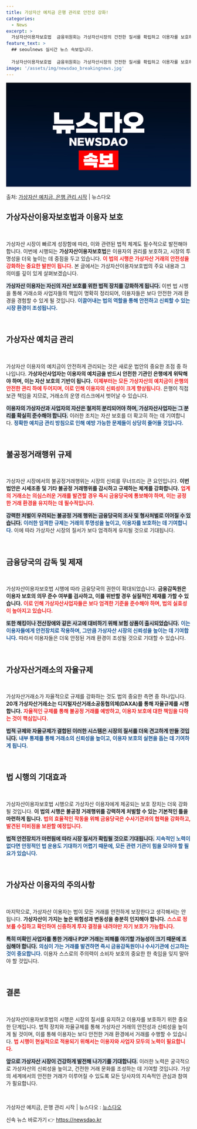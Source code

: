 ```yaml
---
title: 가상자산 예치금 은행 관리로 안전성 강화!
categories:
  - News
excerpt: >
  가상자산이용자보호법  금융위원회는 가상자산시장의 건전한 질서를 확립하고 이용자를 보호하기 위해 오는 19일부…
feature_text: >
  ## seoulnews 실시간 뉴스 속보입니다.

  가상자산이용자보호법  금융위원회는 가상자산시장의 건전한 질서를 확립하고 이용자를 보호하기 위해 오는 19일부…
image: '/assets/img/newsdao_breakingnews.jpg'
---
```


![뉴스다오 속보](/assets/img/newsdao_breakingnews.jpg)

<p>출처: <a href="https://newsdao.kr/4916" rel="dofollow">가상자산 예치금, 은행 관리 시작</a> | 뉴스다오</p>

<h2 data-ke-size="size26">가상자산이용자보호법과 이용자 보호</h2>

<p data-ke-size="size16">&nbsp;</p>

가상자산 시장이 빠르게 성장함에 따라, 이와 관련된 법적 체계도 필수적으로 발전해야 합니다. 이번에 시행되는 <b>가상자산이용자보호법</b>은 이용자의 권리를 보호하고, 시장의 투명성을 더욱 높이는 데 중점을 두고 있습니다. <b><span style="color: #ee2323;">이 법의 시행은 가상자산 거래의 안전성을 강화하는 중요한 발판이 됩니다.</span></b> 본 글에서는 가상자산이용자보호법의 주요 내용과 그 의미를 깊이 있게 살펴보겠습니다.

<b><span style="background-color: #21538527;">가상자산 이용자는 자신의 자산 보호를 위한 법적 장치를 강화하게 됩니다.</span></b> 이번 법 시행을 통해 거래소와 사업자들의 책임이 명확히 정리되어, 이용자들은 보다 안전한 거래 환경을 경험할 수 있게 될 것입니다. <b><span style="color: #1a5490;">이끌어내는 법의 역할을 통해 안전하고 신뢰할 수 있는 시장 환경이 조성됩니다.</span></b>

<p data-ke-size="size16">&nbsp;</p>

<h2 data-ke-size="size26">가상자산 예치금 관리</h2>

<p data-ke-size="size16">&nbsp;</p>

가상자산 이용자의 예치금이 안전하게 관리되는 것은 새로운 법안의 중요한 초점 중 하나입니다. <b>가상자산사업자는 이용자의 예치금을 반드시 안전한 기관인 은행에게 위탁해야 하며, 이는 자산 보호의 기반이 됩니다.</b> <b><span style="color: #ee2323;">이제부터는 모든 가상자산의 예치금이 은행의 안전한 관리 하에 두어지며, 이로 인해 이용자의 신뢰성이 크게 향상됩니다.</span></b> 은행이 직접 보관 책임을 지므로, 거래소의 운영 리스크에서 벗어날 수 있습니다. 

<b><span style="background-color: #21538527;">이용자의 가상자산과 사업자의 자산은 철저히 분리되어야 하며, 가상자산사업자는 그 분리를 확실히 준수해야 합니다.</span></b> 이러한 조치는 자산 보호를 더 확고히 하는 데 기여합니다. <b><span style="color: #1a5490;">정확한 예치금 관리 방침으로 인해 예방 가능한 문제들이 상당히 줄어들 것입니다.</span></b>

<p data-ke-size="size16">&nbsp;</p>

<h2 data-ke-size="size26">불공정거래행위 규제</h2>

<p data-ke-size="size16">&nbsp;</p>

가상자산 시장에서의 불공정거래행위는 시장의 신뢰를 무너뜨리는 큰 요인입니다. <b>이번 법안은 시세조종 및 기타 불공정 거래행위를 감시하고 규제하는 체계를 강화합니다.</b> <b><span style="color: #ee2323;">업계의 거래소는 의심스러운 거래를 발견할 경우 즉시 금융당국에 통보해야 하며, 이는 공정한 거래 환경을 유지하는 데 필수적입니다.</span></b> 

<b><span style="background-color: #21538527;">강력한 처벌이 우려되는 불공정 거래 행위는 금융당국의 조사 및 형사처벌로 이어질 수 있습니다.</span></b> <b><span style="color: #1a5490;">이러한 엄격한 규제는 거래의 투명성을 높이고, 이용자를 보호하는 데 기여합니다.</span></b> 이에 따라 가상자산 시장의 질서가 보다 엄격하게 유지될 것으로 기대됩니다.

<p data-ke-size="size16">&nbsp;</p>

<h2 data-ke-size="size26">금융당국의 감독 및 제재</h2>

<p data-ke-size="size16">&nbsp;</p>

가상자산이용자보호법 시행에 따라 금융당국의 권한이 확대되었습니다. <b>금융감독원은 이용자 보호의 의무 준수 여부를 검사하고, 이를 위반할 경우 실질적인 제재를 가할 수 있습니다.</b> <b><span style="color: #ee2323;">이로 인해 가상자산사업자들은 보다 엄격한 기준을 준수해야 하며, 법의 실효성이 높아지고 있습니다.</span></b> 

<b><span style="background-color: #21538527;">또한 해킹이나 전산장애와 같은 사고에 대비하기 위해 보험 상품이 출시되었습니다.</span></b> <b><span style="color: #1a5490;">이는 이용자들에게 안전장치로 작용하며, 그만큼 가상자산 시장의 신뢰성을 높이는 데 기여합니다.</span></b> 따라서 이용자들은 더욱 안정된 거래 환경이 조성될 것으로 기대할 수 있습니다.

<p data-ke-size="size16">&nbsp;</p>

<h2 data-ke-size="size26">가상자산거래소의 자율규제</h2>

<p data-ke-size="size16">&nbsp;</p>

가상자산거래소가 자율적으로 규제를 강화하는 것도 법의 중요한 측면 중 하나입니다. <b>20개 가상자산거래소는 디지털자산거래소공동협의체(DAXA)를 통해 자율규제를 시행합니다.</b> <b><span style="color: #ee2323;">자율적인 규제를 통해 불공정 거래를 예방하고, 이용자 보호에 대한 책임을 다하는 것이 핵심입니다.</span></b> 

<b><span style="background-color: #21538527;">법적 규제와 자율규제가 결합된 이러한 시스템은 시장의 질서를 더욱 견고하게 만들 것입니다.</span></b> <b><span style="color: #1a5490;">내부 통제를 통해 거래소의 신뢰성을 높이고, 이용자 보호의 실현을 돕는 데 기여하게 됩니다.</span></b> 

<p data-ke-size="size16">&nbsp;</p>

<h2 data-ke-size="size26">법 시행의 기대효과</h2>

<p data-ke-size="size16">&nbsp;</p>

가상자산이용자보호법 시행으로 가상자산 이용자에게 제공되는 보호 장치는 더욱 강화될 것입니다. <b>이 법의 시행은 불공정 거래행위를 강력하게 처벌할 수 있는 기본적인 틀을 마련하게 됩니다.</b> <b><span style="color: #ee2323;">법의 효율적인 작동을 위해 금융당국은 수사기관과의 협력을 강화하고, 발견된 미비점을 보완할 예정입니다.</span></b> 

<b><span style="background-color: #21538527;">법적 안전장치가 마련됨에 따라 시장 질서가 확립될 것으로 기대됩니다.</span></b> <b><span style="color: #1a5490;"> 지속적인 노력이 없다면 안정적인 법 운용도 기대하기 어렵기 때문에, 모든 관련 기관이 힘을 모아야 할 필요가 있습니다.</span></b>

<p data-ke-size="size16">&nbsp;</p>

<h2 data-ke-size="size26">가상자산 이용자의 주의사항</h2>

<p data-ke-size="size16">&nbsp;</p>

마지막으로, 가상자산 이용자는 법이 모든 거래를 안전하게 보장한다고 생각해서는 안 됩니다. <b>가상자산이 가지는 높은 위험성과 변동성을 충분히 인지해야 합니다.</b> <b><span style="color: #ee2323;">스스로 정보를 수집하고 확인하여 신중하게 투자 결정을 내려야만 자기 보호가 가능합니다.</span></b> 

<b><span style="background-color: #21538527;">특히 미확인 사업자를 통한 거래나 P2P 거래는 피해를 야기할 가능성이 크기 때문에 조심해야 합니다.</span></b> <b><span style="color: #1a5490;">의심이 가는 거래를 발견하면 즉시 금융감독원이나 수사기관에 신고하는 것이 중요합니다.</span></b> 이용자 스스로의 주의력이 소비자 보호의 중요한 한 축임을 잊지 말아야 할 것입니다.

<p data-ke-size="size16">&nbsp;</p>

<h2 data-ke-size="size26">결론</h2>

<p data-ke-size="size16">&nbsp;</p>

가상자산이용자보호법의 시행은 시장의 질서를 유지하고 이용자를 보호하기 위한 중요한 단계입니다. 법적 장치와 자율규제를 통해 가상자산 거래의 안전성과 신뢰성을 높이게 될 것이며, 이를 통해 이용자는 보다 안전한 거래 환경에서 거래를 수행할 수 있습니다. <b><span style="color: #ee2323;">법 시행이 현실적으로 적용되기 위해서는 이용자와 사업자 모두의 노력이 필요합니다.</span></b>

<b><span style="background-color: #21538527;">앞으로 가상자산 시장이 건강하게 발전해 나가기를 기대합니다.</span></b> 이러한 노력은 궁극적으로 가상자산의 신뢰성을 높이고, 건전한 거래 문화를 조성하는 데 기여할 것입니다. 가상의 세계에서의 안전한 거래가 이루어질 수 있도록 모든 당사자의 지속적인 관심과 참여가 필요합니다.

<p data-ke-size="size16">&nbsp;</p>

가상자산 예치금, 은행 관리 시작 | 뉴스다오  : <a href="https://newsdao.kr/4916" rel="noopener" target="_blank">뉴스다오</a> 

신속 뉴스 바로가기 👉 <a href="https://newsdao.kr" rel="dofollow">https://newsdao.kr</a>


